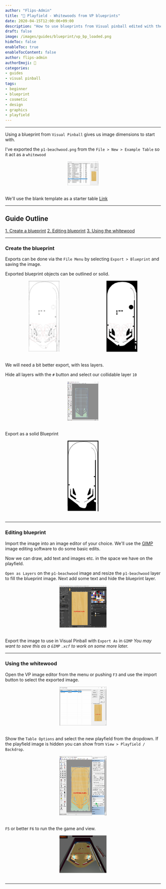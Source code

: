 ```yaml
---
author: "Flips-Admin"
title: "🧬 Playfield - Whitewoods from VP blueprints"
date: 2020-04-15T12:00:06+09:00
description: "How to use blueprints from Visual pinball edited with the GIMP to create a basic playfield whitewood"
draft: false
image: /images/guides/blueprint/vp_bp_loaded.png
hideToc: false
enableToc: true
enableTocContent: false
author: flips-admin
authorEmoji: 🌱
categories:
- guides
- visual pinball
tags: 
- beginner
- blueprint
- cosmetic
- design
- graphics
- playfield
---
```


---

Using a blueprint from `Visual Pinball` gives us image dimensions to start with.

I've exported the `p1-beachwood.png` from the `File > New > Example Table` so it act as a `whitewood`

<div id="banner" style="overflow: hidden; display: flex; justify-content:space-around;">
    <div class="" style="max-width: 20%; max-height: 20%;">
        <img src="/images/guides/blueprint/p1-beachwood.png" alt="Example game wood texture"/>
    </div>
</div>
<br>

We'll use the blank template as a starter table [Link](/en/simulation/visualpinball/template/table/table-blank-stripped/#download)

---

## Guide Outline

[1. Create a blueprint](#create-the-blueprint)
[2. Editing blueprint](#editing-blueprint)
[3. Using the whitewood](#using-the-whitewood)

---

### Create the blueprint

Exports can be done via the `File Menu` by selecting `Export > Blueprint` and saving the image. 

Exported blueprint objects can be outlined or solid.

<div id="banner" style="overflow: hidden; display: flex; justify-content:space-around;">
    <div class="" style="max-width: 20%; max-height: 20%;">
        <img src="/images/guides/blueprint/bp_all_layers.png" alt="Blueprint Outline - All Layers"/>
    </div>
    <div class="" style="max-width: 20%; max-height: 20%;">
        <img src="/images/guides/blueprint/bp_all_layers_solid.png" alt="Blueprint Solid - All Layers"/>
    </div>
</div>
<br>


We will need a bit better export, with less layers. 

Hide all layers with the `#` button and select our collidable layer `10`

<div id="banner" style="overflow: hidden; display: flex; justify-content:space-around;">
    <div class="" style="max-width: 20%; max-height: 20%;">
        <img src="/images/guides/blueprint/bp_hidden_layers.png" alt="Layers hidden"/>
    </div>
</div>
<br>

Export as a solid Blueprint

<div id="banner" style="overflow: hidden; display: flex; justify-content:space-around;">
    <div class="" style="max-width: 20%; max-height: 20%;">
        <img src="/images/guides/blueprint/bp_solid.png" alt="Blueprint solid final"/>
    </div>
</div>
<br>

---

### Editing blueprint

Import the image into an image editor of your choice. We'll use the [GIMP](https://www.gimp.org/downloads/) image editing software to do some basic edits.

Now we can draw, add text and images etc. in the space we have on the playfield.

`Open as Layers` on the `p1-beachwood` image and resize the `p1-beachwood` layer to fill the blueprint image. Next add some text and hide the blueprint layer.

<div id="banner" style="overflow: hidden; display: flex; justify-content:space-around;">
    <div class="" style="max-width: 30%; max-height: 30%;">
        <img src="/images/guides/blueprint/gimp_layers.png" alt="Gimp layers"/>
    </div>
</div>
<br>

Export the image to use in Visual Pinball with `Export As` in `GIMP`
*You may want to save this as a `GIMP` `.xcf` to work on some more later.*

---

### Using the whitewood

Open the VP image editor from the menu or pushing `F3` and use the import button to select the exported image.

<div id="banner" style="overflow: hidden; display: flex; justify-content:space-around;">
    <div class="" style="max-width: 30%; max-height: 30%;">
        <img src="/images/guides/blueprint/bp_import.png" alt="Imported Blueprint"/>
    </div>
</div>
<br>

Show the `Table Options` and select the new playfield from the dropdown. If the playfield image is hidden you can show from `View > Playfield / Backdrop`.

<div id="banner" style="overflow: hidden; display: flex; justify-content:space-around;">
    <div class="" style="max-width: 30%; max-height: 30%;">
        <img src="/images/guides/blueprint/pf_loaded.png" alt="Loaded into playfield mesh"/>
    </div>
</div>
<br>

`F5` or better `F6` to run the the game and view.

<div id="banner" style="overflow: hidden; display: flex; justify-content:space-around;">
    <div class="" style="max-width: 30%; max-height: 30%;">
        <img src="/images/guides/blueprint/vp_bp_loaded.png" alt="Running in Visual Pinball"/>
    </div>
</div>
<br>

---